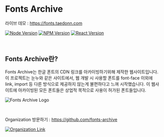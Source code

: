 # Fonts Archive

라이브 데모 : https://fonts.taedonn.com

[![Node Version](https://img.shields.io/badge/featured%20on-Node%20%4016.13.2-%2368a063)](#) [![NPM Version](https://img.shields.io/badge/featured%20on-NPM%20%408.1.2-%23cc3534)](#) [![React Version](https://img.shields.io/badge/featured%20on-react--scripts%20%405.0.1-%2361DAFB)](#)

&nbsp;

## Fonts Archive란?

Fonts Archive는 한글 폰트의 CDN 링크를 아카이빙하기위해 제작한 웹사이트입니다. 이 프로젝트는 눈누와 같은 사이트에서, 웹 개발 시 사용할 폰트를 font-face 이외에 link, import 등 다른 방식으로 제공하지 않는게 불편하다고 느껴 시작했습니다. 이 웹사이트에 아카이빙된 모든 폰트들은 상업적 목적으로 사용이 허가된 폰트들입니다.

![Fonts Archive Logo](https://i.ibb.co/bKXPjMY/fonts-archive-logo.png)

&nbsp;

Organization 방문하기 : https://github.com/fonts-archive

[![Organization Link](https://img.shields.io/badge/featured%20on-GitHub%20Organization-%232B3137)](#)
